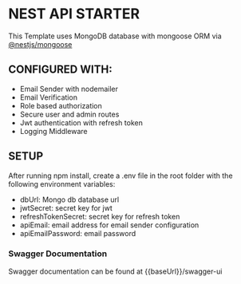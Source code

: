 # NEST API STARTER
  This Template uses MongoDB database with mongoose ORM via [@nestjs/mongoose](https://github.com/nestjs/mongoose "@nestjs/mongoose")

## CONFIGURED WITH:
- Email Sender with nodemailer
- Email Verification
- Role based authorization
- Secure user and admin routes 
- Jwt authentication with refresh token
- Logging Middleware

## SETUP
  After running npm install, create a .env file in the root folder with the following environment variables:
  - dbUrl: Mongo db database url
  - jwtSecret: secret key for jwt
  - refreshTokenSecret: secret key for refresh token
  - apiEmail: email address for email sender configuration
  - apiEmailPassword: email password

### Swagger Documentation
  Swagger documentation can be found at {{baseUrl}}/swagger-ui

